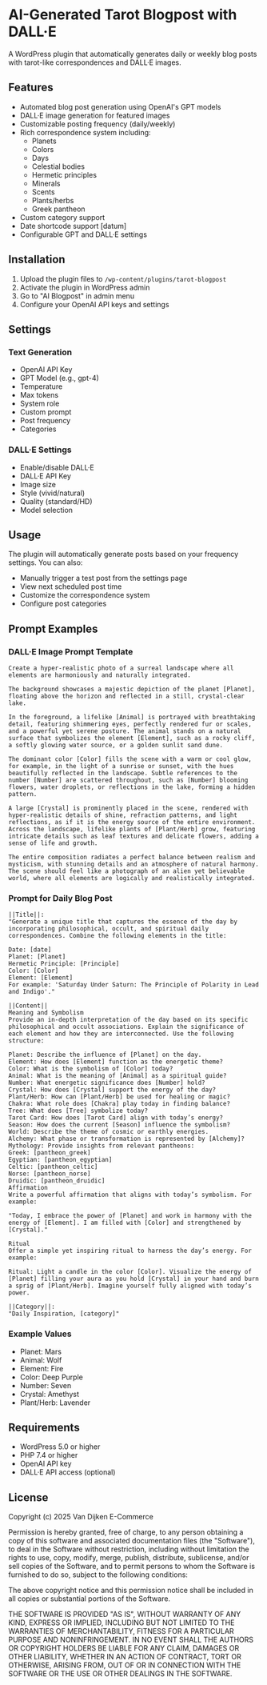 # AI-Generated Tarot Blogpost with DALL·E

A WordPress plugin that automatically generates daily or weekly blog posts with tarot-like correspondences and DALL·E images.

## Features

- Automated blog post generation using OpenAI's GPT models
- DALL·E image generation for featured images
- Customizable posting frequency (daily/weekly)
- Rich correspondence system including:
  - Planets
  - Colors
  - Days
  - Celestial bodies
  - Hermetic principles
  - Minerals
  - Scents
  - Plants/herbs
  - Greek pantheon
- Custom category support
- Date shortcode support [datum]
- Configurable GPT and DALL·E settings

## Installation

1. Upload the plugin files to `/wp-content/plugins/tarot-blogpost`
2. Activate the plugin in WordPress admin
3. Go to "AI Blogpost" in admin menu
4. Configure your OpenAI API keys and settings

## Settings

### Text Generation
- OpenAI API Key
- GPT Model (e.g., gpt-4)
- Temperature
- Max tokens
- System role
- Custom prompt
- Post frequency
- Categories

### DALL·E Settings
- Enable/disable DALL·E
- DALL·E API Key
- Image size
- Style (vivid/natural)
- Quality (standard/HD)
- Model selection

## Usage

The plugin will automatically generate posts based on your frequency settings. You can also:

- Manually trigger a test post from the settings page
- View next scheduled post time
- Customize the correspondence system
- Configure post categories

## Prompt Examples

### DALL·E Image Prompt Template
```text
Create a hyper-realistic photo of a surreal landscape where all elements are harmoniously and naturally integrated.

The background showcases a majestic depiction of the planet [Planet], floating above the horizon and reflected in a still, crystal-clear lake.

In the foreground, a lifelike [Animal] is portrayed with breathtaking detail, featuring shimmering eyes, perfectly rendered fur or scales, and a powerful yet serene posture. The animal stands on a natural surface that symbolizes the element [Element], such as a rocky cliff, a softly glowing water source, or a golden sunlit sand dune.

The dominant color [Color] fills the scene with a warm or cool glow, for example, in the light of a sunrise or sunset, with the hues beautifully reflected in the landscape. Subtle references to the number [Number] are scattered throughout, such as [Number] blooming flowers, water droplets, or reflections in the lake, forming a hidden pattern.

A large [Crystal] is prominently placed in the scene, rendered with hyper-realistic details of shine, refraction patterns, and light reflections, as if it is the energy source of the entire environment. Across the landscape, lifelike plants of [Plant/Herb] grow, featuring intricate details such as leaf textures and delicate flowers, adding a sense of life and growth.

The entire composition radiates a perfect balance between realism and mysticism, with stunning details and an atmosphere of natural harmony. The scene should feel like a photograph of an alien yet believable world, where all elements are logically and realistically integrated.
```
### Prompt for Daily Blog Post

```text
||Title||:
"Generate a unique title that captures the essence of the day by incorporating philosophical, occult, and spiritual daily correspondences. Combine the following elements in the title:

Date: [date]
Planet: [Planet]
Hermetic Principle: [Principle]
Color: [Color]
Element: [Element]
For example: 'Saturday Under Saturn: The Principle of Polarity in Lead and Indigo'."

||Content||
Meaning and Symbolism
Provide an in-depth interpretation of the day based on its specific philosophical and occult associations. Explain the significance of each element and how they are interconnected. Use the following structure:

Planet: Describe the influence of [Planet] on the day.
Element: How does [Element] function as the energetic theme?
Color: What is the symbolism of [Color] today?
Animal: What is the meaning of [Animal] as a spiritual guide?
Number: What energetic significance does [Number] hold?
Crystal: How does [Crystal] support the energy of the day?
Plant/Herb: How can [Plant/Herb] be used for healing or magic?
Chakra: What role does [Chakra] play today in finding balance?
Tree: What does [Tree] symbolize today?
Tarot Card: How does [Tarot Card] align with today’s energy?
Season: How does the current [Season] influence the symbolism?
World: Describe the theme of cosmic or earthly energies.
Alchemy: What phase or transformation is represented by [Alchemy]?
Mythology: Provide insights from relevant pantheons:
Greek: [pantheon_greek]
Egyptian: [pantheon_egyptian]
Celtic: [pantheon_celtic]
Norse: [pantheon_norse]
Druidic: [pantheon_druidic]
Affirmation
Write a powerful affirmation that aligns with today’s symbolism. For example:

"Today, I embrace the power of [Planet] and work in harmony with the energy of [Element]. I am filled with [Color] and strengthened by [Crystal]."

Ritual
Offer a simple yet inspiring ritual to harness the day’s energy. For example:

Ritual: Light a candle in the color [Color]. Visualize the energy of [Planet] filling your aura as you hold [Crystal] in your hand and burn a sprig of [Plant/Herb]. Imagine yourself fully aligned with today’s power.

||Category||:
"Daily Inspiration, [category]"
```

### Example Values
- Planet: Mars
- Animal: Wolf
- Element: Fire
- Color: Deep Purple
- Number: Seven
- Crystal: Amethyst
- Plant/Herb: Lavender

## Requirements

- WordPress 5.0 or higher
- PHP 7.4 or higher
- OpenAI API key
- DALL·E API access (optional)

## License

Copyright (c) 2025 Van Dijken E-Commerce

Permission is hereby granted, free of charge, to any person obtaining a copy of this software and associated documentation files (the "Software"), to deal in the Software without restriction, including without limitation the rights to use, copy, modify, merge, publish, distribute, sublicense, and/or sell copies of the Software, and to permit persons to whom the Software is furnished to do so, subject to the following conditions:

The above copyright notice and this permission notice shall be included in all copies or substantial portions of the Software.

THE SOFTWARE IS PROVIDED "AS IS", WITHOUT WARRANTY OF ANY KIND, EXPRESS OR IMPLIED, INCLUDING BUT NOT LIMITED TO THE WARRANTIES OF MERCHANTABILITY, FITNESS FOR A PARTICULAR PURPOSE AND NONINFRINGEMENT. IN NO EVENT SHALL THE AUTHORS OR COPYRIGHT HOLDERS BE LIABLE FOR ANY CLAIM, DAMAGES OR OTHER LIABILITY, WHETHER IN AN ACTION OF CONTRACT, TORT OR OTHERWISE, ARISING FROM, OUT OF OR IN CONNECTION WITH THE SOFTWARE OR THE USE OR OTHER DEALINGS IN THE SOFTWARE.